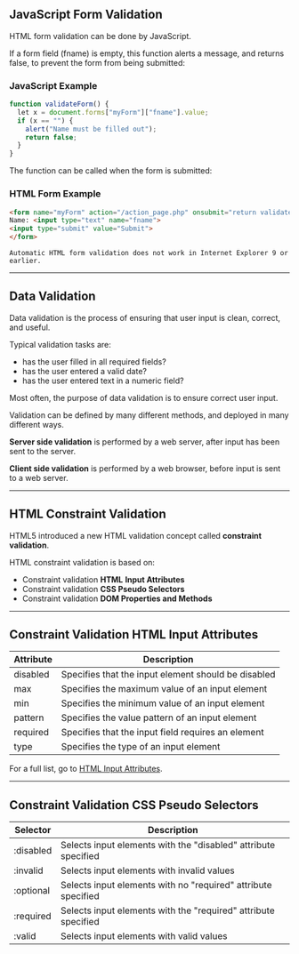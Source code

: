 ## JavaScript Form Validation

HTML form validation can be done by JavaScript.

If a form field (fname) is empty, this function alerts a message, and returns false, to prevent the form from being submitted:

### JavaScript Example

```js
function validateForm() {  
  let x = document.forms["myForm"]["fname"].value;  
  if (x == "") {  
    alert("Name must be filled out");  
    return false;  
  }  
}
```

The function can be called when the form is submitted:

### HTML Form Example

```html
<form name="myForm" action="/action_page.php" onsubmit="return validateForm()" method="post">  
Name: <input type="text" name="fname">  
<input type="submit" value="Submit">  
</form>
```

    Automatic HTML form validation does not work in Internet Explorer 9 or earlier.

---

## Data Validation

Data validation is the process of ensuring that user input is clean, correct, and useful.

Typical validation tasks are:

- has the user filled in all required fields?
- has the user entered a valid date?
- has the user entered text in a numeric field?

Most often, the purpose of data validation is to ensure correct user input.

Validation can be defined by many different methods, and deployed in many different ways.

**Server side validation** is performed by a web server, after input has been sent to the server.

**Client side validation** is performed by a web browser, before input is sent to a web server.

---

## HTML Constraint Validation

HTML5 introduced a new HTML validation concept called **constraint validation**.

HTML constraint validation is based on:

- Constraint validation **HTML** **Input Attributes**
- Constraint validation **CSS Pseudo Selectors**
- Constraint validation **DOM Properties and Methods**

---

## Constraint Validation HTML Input Attributes

|Attribute|Description|
|---|---|
|disabled|Specifies that the input element should be disabled|
|max|Specifies the maximum value of an input element|
|min|Specifies the minimum value of an input element|
|pattern|Specifies the value pattern of an input element|
|required|Specifies that the input field requires an element|
|type|Specifies the type of an input element|

For a full list, go to [HTML Input Attributes](https://www.w3schools.com/html/html_form_attributes.asp).

---

## Constraint Validation CSS Pseudo Selectors

|Selector|Description|
|---|---|
|:disabled|Selects input elements with the "disabled" attribute specified|
|:invalid|Selects input elements with invalid values|
|:optional|Selects input elements with no "required" attribute specified|
|:required|Selects input elements with the "required" attribute specified|
|:valid|Selects input elements with valid values|